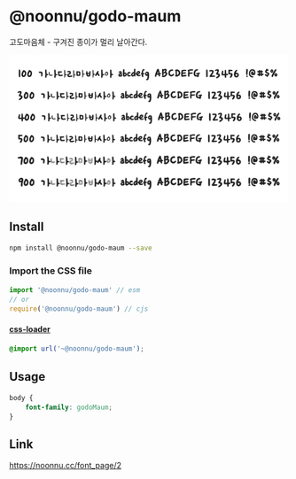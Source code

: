 # @noonnu/godo-maum

고도마음체 - 구겨진 종이가 멀리 날아간다.

![example](./example.png)

## Install

```bash
npm install @noonnu/godo-maum --save
```

### Import the CSS file

```js
import '@noonnu/godo-maum' // esm
// or
require('@noonnu/godo-maum') // cjs
```

#### [css-loader](https://github.com/webpack-contrib/css-loader)

```css
@import url('~@noonnu/godo-maum');
```

## Usage

```css
body {
    font-family: godoMaum;
}
```

## Link

https://noonnu.cc/font_page/2
